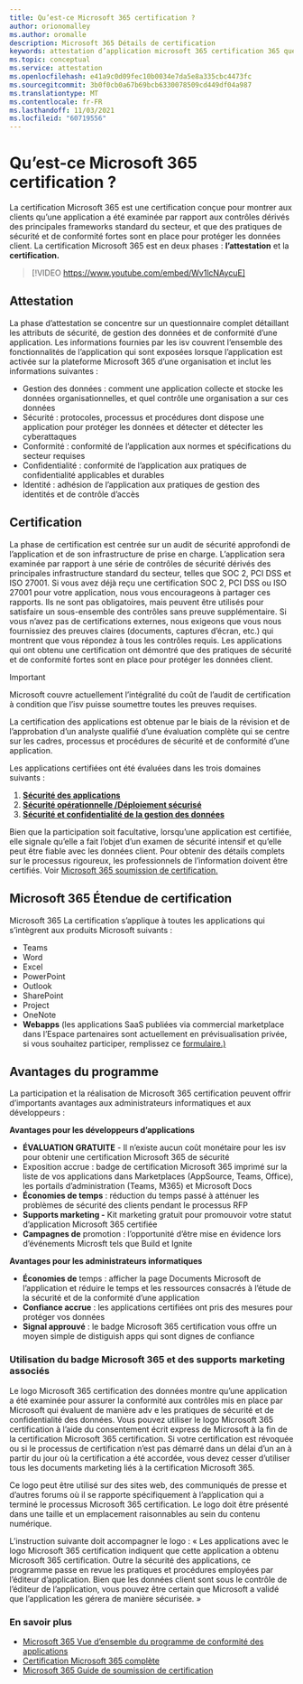 ```yaml
---
title: Qu’est-ce Microsoft 365 certification ?
author: orionomalley
ms.author: oromalle
description: Microsoft 365 Détails de certification
keywords: attestation d’application microsoft 365 certification 365 questionnaire appSource
ms.topic: conceptual
ms.service: attestation
ms.openlocfilehash: e41a9c0d09fec10b0034e7da5e8a335cbc4473fc
ms.sourcegitcommit: 3b0f0cb0a67b69bcb6330078509cd449df04a987
ms.translationtype: MT
ms.contentlocale: fr-FR
ms.lasthandoff: 11/03/2021
ms.locfileid: "60719556"
---
```

# <a name="what-is-microsoft-365-certification"></a>Qu’est-ce Microsoft 365 certification ?

La certification Microsoft 365 est une certification conçue pour montrer aux clients qu’une application a été examinée par rapport aux contrôles dérivés des principales frameworks standard du secteur, et que des pratiques de sécurité et de conformité fortes sont en place pour protéger les données client. La certification Microsoft 365 est en deux phases : **l’attestation** et la **certification.**

>[!VIDEO https://www.youtube.com/embed/Wv1lcNAycuE]


## <a name="attestation"></a>Attestation

La phase d’attestation se concentre sur un questionnaire complet détaillant les attributs de sécurité, de gestion des données et de conformité d’une application. Les informations fournies par les isv couvrent l’ensemble des fonctionnalités de l’application qui sont exposées lorsque l’application est activée sur la plateforme Microsoft 365 d’une organisation et inclut les informations suivantes :

- Gestion des données : comment une application collecte et stocke les données organisationnelles, et quel contrôle une organisation a sur ces données
- Sécurité : protocoles, processus et procédures dont dispose une application pour protéger les données et détecter et détecter les cyberattaques
- Conformité : conformité de l’application aux normes et spécifications du secteur requises
- Confidentialité : conformité de l’application aux pratiques de confidentialité applicables et durables
- Identité : adhésion de l’application aux pratiques de gestion des identités et de contrôle d’accès


## <a name="certification"></a>Certification

La phase de certification est centrée sur un audit de sécurité approfondi de l’application et de son infrastructure de prise en charge. L’application sera examinée par rapport à une série de contrôles de sécurité dérivés des principales infrastructure standard du secteur, telles que SOC 2, PCI DSS et ISO 27001. Si vous avez déjà reçu une certification SOC 2, PCI DSS ou ISO 27001 pour votre application, nous vous encourageons à partager ces rapports. Ils ne sont pas obligatoires, mais peuvent être utilisés pour satisfaire un sous-ensemble des contrôles sans preuve supplémentaire. Si vous n’avez pas de certifications externes, nous exigeons que vous nous fournissiez des preuves claires (documents, captures d’écran, etc.) qui montrent que vous répondez à tous les contrôles requis. Les applications qui ont obtenu une certification ont démontré que des pratiques de sécurité et de conformité fortes sont en place pour protéger les données client. 

> [!IMPORTANT]
> Microsoft couvre actuellement l’intégralité du coût de l’audit de certification à condition que l’isv puisse soumettre toutes les preuves requises.

La certification des applications est obtenue par le biais de la révision et de l’approbation d’un analyste qualifié d’une évaluation complète qui se centre sur les cadres, processus et procédures de sécurité et de conformité d’une application. 

Les applications certifiées ont été évaluées dans les trois domaines suivants :
1.  [**Sécurité des applications**]( https://docs.microsoft.com/en-us/microsoft-365-app-certification/docs/certification-submission-guide#application-security)
1.  [**Sécurité opérationnelle /Déploiement sécurisé**]( https://docs.microsoft.com/en-us/microsoft-365-app-certification/docs/certification-submission-guide#operational-security)
1.  [**Sécurité et confidentialité de la gestion des données**]( https://docs.microsoft.com/en-us/microsoft-365-app-certification/docs/certification-submission-guide#data-handling-security-and-privacy)

Bien que la participation soit facultative, lorsqu’une application est certifiée, elle signale qu’elle a fait l’objet d’un examen de sécurité intensif et qu’elle peut être fiable avec les données client. Pour obtenir des détails complets sur le processus rigoureux, les professionnels de l’information doivent être certifiés. Voir [Microsoft 365 soumission de certification.](https://docs.microsoft.com/microsoft-365-app-certification/docs/certification-submission-guide)

## <a name="microsoft-365-certification-scope"></a>Microsoft 365 Étendue de certification

Microsoft 365 La certification s’applique à toutes les applications qui s’intègrent aux produits Microsoft suivants :
- Teams
- Word
- Excel
- PowerPoint
- Outlook
- SharePoint
- Project
- OneNote
- **Webapps** (les applications SaaS publiées via commercial marketplace dans l’Espace partenaires sont actuellement en prévisualisation privée, si vous souhaitez participer, remplissez ce [formulaire.)](https://customervoice.microsoft.com/Pages/ResponsePage.aspx?id=v4j5cvGGr0GRqy180BHbR4cf3qxCU_RNtqjCSalFdSFUNDMzTVJKR0wzTEJRSFJVSk9OQUlOV0RJSyQlQCN0PWcu)

## <a name="program-benefits"></a>Avantages du programme
La participation et la réalisation de Microsoft 365 certification peuvent offrir d’importants avantages aux administrateurs informatiques et aux développeurs :

**Avantages pour les développeurs d’applications**
-   **ÉVALUATION GRATUITE** - Il n’existe aucun coût monétaire pour les isv pour obtenir une certification Microsoft 365 de sécurité
-    Exposition accrue : badge de certification Microsoft 365 imprimé sur la liste de vos applications dans Marketplaces (AppSource, Teams, Office), les portails d’administration (Teams, M365) et Microsoft Docs
-   **Économies de temps** : réduction du temps passé à atténuer les problèmes de sécurité des clients pendant le processus RFP 
- **Supports marketing -** Kit marketing gratuit pour promouvoir votre statut d’application Microsoft 365 certifiée
- **Campagnes de** promotion : l’opportunité d’être mise en évidence lors d’événements Microsft tels que Build et Ignite

**Avantages pour les administrateurs informatiques**
- **Économies de** temps : afficher la page Documents Microsoft de l’application et réduire le temps et les ressources consacrés à l’étude de la sécurité et de la conformité d’une application 
-   **Confiance accrue** : les applications certifiées ont pris des mesures pour protéger vos données 
-   **Signal approuvé** : le badge Microsoft 365 certification vous offre un moyen simple de distiguish apps qui sont dignes de confiance


### <a name="using-the-microsoft-365-badge-and-associated-marketing-materials"></a>Utilisation du badge Microsoft 365 et des supports marketing associés
Le logo Microsoft 365 certification des données montre qu’une application a été examinée pour assurer la conformité aux contrôles mis en place par Microsoft qui évaluent de manière adv e les pratiques de sécurité et de confidentialité des données. Vous pouvez utiliser le logo Microsoft 365 certification à l’aide du consentement écrit express de Microsoft à la fin de la certification Microsoft 365 certification. Si votre certification est révoquée ou si le processus de certification n’est pas démarré dans un délai d’un an à partir du jour où la certification a été accordée, vous devez cesser d’utiliser tous les documents marketing liés à la certification Microsoft 365. 

Ce logo peut être utilisé sur des sites web, des communiqués de presse et d’autres forums où il se rapporte spécifiquement à l’application qui a terminé le processus Microsoft 365 certification. Le logo doit être présenté dans une taille et un emplacement raisonnables au sein du contenu numérique. 

L’instruction suivante doit accompagner le logo : « Les applications avec le logo Microsoft 365 certification indiquent que cette application a obtenu Microsoft 365 certification. Outre la sécurité des applications, ce programme passe en revue les pratiques et procédures employées par l’éditeur d’application. Bien que les données client sont sous le contrôle de l’éditeur de l’application, vous pouvez être certain que Microsoft a validé que l’application les gérera de manière sécurisée. »


### <a name="learn-more"></a>En savoir plus
* [Microsoft 365 Vue d’ensemble du programme de conformité des applications](~/overview.md)  
* [Certification Microsoft 365 complète](~/docs/certification.md)  
* [Microsoft 365 Guide de soumission de certification](~/docs/certification-submission-guide.md)

